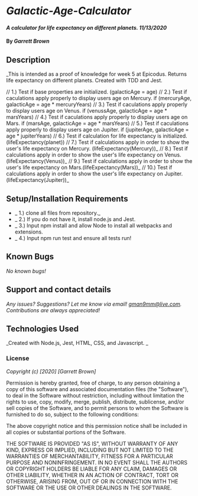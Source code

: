 # _Galactic-Age-Calculator_

#### _A calculator for life expectancy on different planets. 11/13/2020_

#### By _**Garrett Brown**_

## Description

_This is intended as a proof of knowledge for week 5 at Epicodus. Returns life expectancy on different planets. Created with TDD and Jest.

// 1.) Test if base properties are initialized. (galacticAge = age)
// 2.) Test if caculations apply properly to display users age on Mercury. if (mercuryAge, galacticAge = age * mercuryYears) 
// 3.) Test if caculations apply properly to display users age on Venus. if (venussAge, galacticAge = age * marsYears)
// 4.) Test if caculations apply properly to display users age on Mars. if (marsAge, galacticAge = age * marsYears) 
// 5.) Test if caculations apply properly to display users age on Jupiter. if (jupiterAge, galacticAge = age * jupiterYears)
// 6.) Test if calculation for life expectancy is initialized. (lifeExpectancy(planet)) 
// 7.) Test if calculations apply in order to show the user's life expectancy on Mercury. (lifeExpectancy(Mercury))_
// 8.) Test if calculations apply in order to show the user's life expectancy on Venus.(lifeExpectancy(Venus))_
// 9.) Test if calculations apply in order to show the user's life expectancy on Mars.(lifeExpectancy(Mars))_
// 10.) Test if calculations apply in order to show the user's life expectancy on Jupiter. (lifeExpectancy(Jupiter))_

## Setup/Installation Requirements

* _ 1.) clone all files from repository._
* _ 2.) If you do not have it, install node.js and Jest.
* _ 3.) Input npm install and allow Node to install all webpacks and extensions.
* _ 4.) Input npm run test and ensure all tests run!

## Known Bugs

_No known bugs!_

## Support and contact details

_Any issues? Suggestions? Let me know via email! gman9mm@live.com. Contributions are always appreciated!_

## Technologies Used

_Created with Node.js, Jest, HTML, CSS, and Javascript. _

### License

*Copyright (c) [2020] [Garrett Brown]*

Permission is hereby granted, free of charge, to any person obtaining a copy
of this software and associated documentation files (the "Software"), to deal
in the Software without restriction, including without limitation the rights
to use, copy, modify, merge, publish, distribute, sublicense, and/or sell
copies of the Software, and to permit persons to whom the Software is
furnished to do so, subject to the following conditions:

The above copyright notice and this permission notice shall be included in all
copies or substantial portions of the Software.

THE SOFTWARE IS PROVIDED "AS IS", WITHOUT WARRANTY OF ANY KIND, EXPRESS OR
IMPLIED, INCLUDING BUT NOT LIMITED TO THE WARRANTIES OF MERCHANTABILITY,
FITNESS FOR A PARTICULAR PURPOSE AND NONINFRINGEMENT. IN NO EVENT SHALL THE
AUTHORS OR COPYRIGHT HOLDERS BE LIABLE FOR ANY CLAIM, DAMAGES OR OTHER
LIABILITY, WHETHER IN AN ACTION OF CONTRACT, TORT OR OTHERWISE, ARISING FROM,
OUT OF OR IN CONNECTION WITH THE SOFTWARE OR THE USE OR OTHER DEALINGS IN THE
SOFTWARE.
